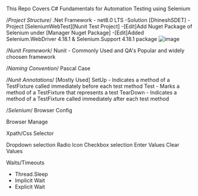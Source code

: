 This Repo Covers C# Fundamentals for Automation Testing using Selenium

/*Project Structure*/
.Net Framework - net8.0 LTS
-Solution [DhineshSDET]
  -Project [SeleniumWebTest][Nunit Test Project]
      -[Edit]Add Nuget Package of Selenium under [Manager Nuget Package]
        -[Edit]Added Selenium.WebDriver 4.18.1 & Selenium.Support 4.18.1 package
                 ![image](https://github.com/DhineshSDET/Selenium_NunitTestFW/assets/163389482/dbebed17-2864-4379-a7eb-799071a55a7a)

/*Nunit Framework*/
Nunit - Commonly Used and QA's Popular and widely choosen framework

/*Naming Convention*/
Pascal Case 

/*Nunit Annotations*/
[Mostly Used]
SetUp - Indicates a method of a TestFixture called immediately before each test method
Test - Marks a method of a TestFixture that represents a test
TearDown - Indicates a method of a TestFixture called immediately after each test method

/*Selenium*/
Browser Config

Browser Manage

Xpath/Css Selector

Dropdown selection
Radio Icon
Checkbox selection
Enter Values
Clear Values

Waits/Timeouts
  - Thread.Sleep
  - Implicit Wait
  - Explicit Wait


